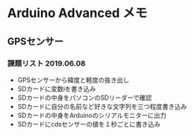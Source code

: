 # Arduino Advanced メモ

## GPSセンサー

### 課題リスト 2019.06.08
- GPSセンサーから緯度と軽度の抜き出し
- SDカードに変数iを書き込み
- SDカードの中身をパソコンのSDリーダーで確認
- SDカードに自分の名前など好きな文字列を三つ程度書き込み
- SDカードの中身をArduinoのシリアルモニターに出力
- SDカードにcdsセンサーの値を１秒ごとに書き込み
